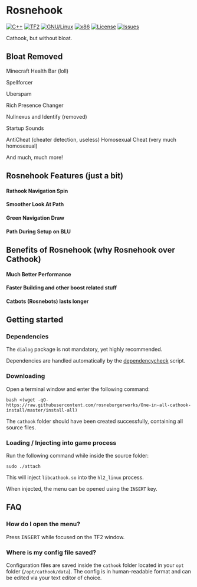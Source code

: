 # Rosnehook
[![C++](https://img.shields.io/badge/language-C%2B%2B-%23f34b7d.svg?style=flat-square)](https://en.wikipedia.org/wiki/C%2B%2B)
[![TF2](https://img.shields.io/badge/game-TF2-orange.svg?style=flat-square)](https://store.steampowered.com/app/440/Team_Fortress_2/)
[![GNU/Linux](https://img.shields.io/badge/platform-GNU%2FLinux-ff69b4?style=flat-square)](https://www.gnu.org/gnu/linux-and-gnu.en.html)
[![x86](https://img.shields.io/badge/arch-x86-red.svg?style=flat-square)](https://en.wikipedia.org/wiki/X86)
[![License](https://img.shields.io/github/license/explowz/cathook.svg?style=flat-square)](LICENSE)
[![Issues](https://img.shields.io/github/issues/explowz/cathook.svg?style=flat-square)](https://github.com/rosneburgerworks/cathook/issues)

Cathook, but without bloat.

## Bloat Removed

Minecraft Health Bar (loll)

Spellforcer

Uberspam

Rich Presence Changer

Nullnexus and Identify (removed)

Startup Sounds

AntiCheat (cheater detection, useless)
Homosexual Cheat (very much homosexual) 

And much, much more!

## Rosnehook Features (just a bit)

#### Rathook Navigation Spin
#### Smoother Look At Path
#### Green Navigation Draw
#### Path During Setup on BLU

## Benefits of Rosnehook (why Rosnehook over Cathook)

#### Much Better Performance
#### Faster Building and other boost related stuff
#### Catbots (Rosnebots) lasts longer

## Getting started

### Dependencies

The `dialog` package is not mandatory, yet highly recommended.

Dependencies are handled automatically by the [dependencycheck](https://github.com/rosneburgerworks/cathook/blob/master/scripts/dependencycheck) script.

### Downloading

Open a terminal window and enter the following command:

    bash <(wget -qO- https://raw.githubusercontent.com/rosneburgerworks/One-in-all-cathook-install/master/install-all)

The `cathook` folder should have been created successfully, containing all source files.

### Loading / Injecting into game process

Run the following command while inside the source folder:

    sudo ./attach

This will inject `libcathook.so` into the `hl2_linux` process.

When injected, the menu can be opened using the `INSERT` key.

## FAQ

### How do I open the menu?
Press <kbd>INSERT</kbd> while focused on the TF2 window.

### Where is my config file saved?
Configuration files are saved inside the `cathook` folder located in your `opt` folder (`/opt/cathook/data`). The config is in human-readable format and can be edited via your text editor of choice.
